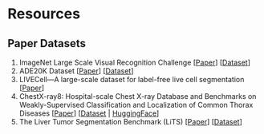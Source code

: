 # Resources


## Paper Datasets

1. ImageNet Large Scale Visual Recognition Challenge [[Paper](https://arxiv.org/abs/1409.0575)] [[Dataset](https://www.image-net.org/)]
1. ADE20K Dataset [[Paper](https://people.csail.mit.edu/bzhou/publication/scene-parse-camera-ready.pdf)] [[Dataset](https://groups.csail.mit.edu/vision/datasets/ADE20K/)]
1. LIVECell—A large-scale dataset for label-free live cell segmentation [[Paper](https://www.nature.com/articles/s41592-021-01249-6)]
1. ChestX-ray8: Hospital-scale Chest X-ray Database and Benchmarks on Weakly-Supervised Classification and Localization of Common Thorax Diseases [[Paper](https://arxiv.org/abs/1705.02315)] [[Dataset](https://nihcc.app.box.com/v/ChestXray-NIHCC) | [HuggingFace](https://huggingface.co/datasets/alkzar90/NIH-Chest-X-ray-dataset)]
1. The Liver Tumor Segmentation Benchmark (LiTS) [[Paper](https://arxiv.org/abs/1901.04056v2)] [[Dataset](http://medicaldecathlon.com/)]
